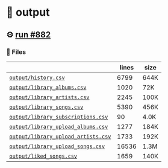 # 📝  output 

## ⚙️ [run #882](https://github.com/jwenerd/ytm-dl/actions/runs/8575908055)

### 📁 Files

|                                                                         |lines|size|
|-------------------------------------------------------------------------|-----|----|
|[`output/history.csv` ](output/history.csv)                              |6799 |644K|
|[`output/library_albums.csv` ](output/library_albums.csv)                |1020 |72K |
|[`output/library_artists.csv` ](output/library_artists.csv)              |2245 |100K|
|[`output/library_songs.csv` ](output/library_songs.csv)                  |5390 |456K|
|[`output/library_subscriptions.csv` ](output/library_subscriptions.csv)  |90   |4.0K|
|[`output/library_upload_albums.csv` ](output/library_upload_albums.csv)  |1277 |184K|
|[`output/library_upload_artists.csv` ](output/library_upload_artists.csv)|1733 |192K|
|[`output/library_upload_songs.csv` ](output/library_upload_songs.csv)    |16536|1.3M|
|[`output/liked_songs.csv` ](output/liked_songs.csv)                      |1659 |140K|